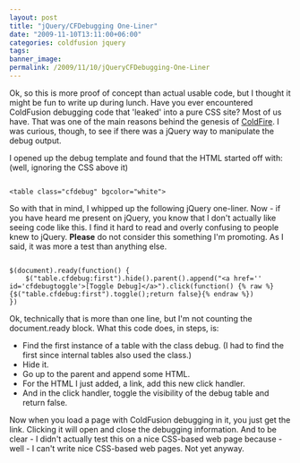 ```yaml
---
layout: post
title: "jQuery/CFDebugging One-Liner"
date: "2009-11-10T13:11:00+06:00"
categories: coldfusion jquery 
tags: 
banner_image: 
permalink: /2009/11/10/jQueryCFDebugging-One-Liner
---
```


Ok, so this is more proof of concept than actual usable code, but I thought it might be fun to write up during lunch. Have you ever encountered ColdFusion debugging code that 'leaked' into a pure CSS site? Most of us have. That was one of the main reasons behind the genesis of <a href="http://coldfire.riaforge.org">ColdFire</a>. I was curious, though, to see if there was a jQuery way to manipulate the debug output.
<!--more-->
I opened up the debug template and found that the HTML started off with: (well, ignoring the CSS above it)

<code>
&lt;table class="cfdebug" bgcolor="white"&gt;
</code>

So with that in mind, I whipped up the following jQuery one-liner. Now - if you have heard me present on jQuery, you know that I don't actually like seeing code like this. I find it hard to read and overly confusing to people knew to jQuery. <b>Please</b> do not consider this something I'm promoting. As I said, it was more a test than anything else.

<code>
$(document).ready(function() {
	$("table.cfdebug:first").hide().parent().append("&lt;a href='' id='cfdebugtoggle'&gt;[Toggle Debug]&lt;/a&gt;").click(function() {% raw %}{$("table.cfdebug:first").toggle();return false}{% endraw %})
})
</code>

Ok, technically that is more than one line, but I'm not counting the document.ready block. What this code does, in steps, is:

<ul>
<li>Find the first instance of a table with the class debug. (I had to find the first since internal tables also used the class.)
<li>Hide it.
<li>Go up to the parent and append some HTML.
<li>For the HTML I just added, a link, add this new click handler.
<li>And in the click handler, toggle the visibility of the debug table and return false.
</ul>

Now when you load a page with ColdFusion debugging in it, you just get the link. Clicking it will open and close the debugging information. And to be clear - I didn't actually test this on a nice CSS-based web page because - well - I can't write nice CSS-based web pages. Not yet anyway.
